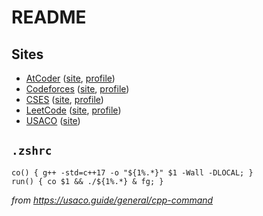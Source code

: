 # README

## Sites

- [AtCoder](./AtCoder) ([site](https://atcoder.jp/), [profile](https://atcoder.jp/users/dongliu0426))
- [Codeforces](./Codeforces) ([site](http://codeforces.com/), [profile](https://codeforces.com/profile/lunchbox))
- [CSES](./CSES) ([site](https://cses.fi/problemset/), [profile](https://cses.fi/user/37667))
- [LeetCode](./LeetCode) ([site](https://leetcode.com/), [profile](https://leetcode.com/dongliu0426/))
- [USACO](./USACO) ([site](http://usaco.org/))

## `.zshrc`

```
co() { g++ -std=c++17 -o "${1%.*}" $1 -Wall -DLOCAL; }
run() { co $1 && ./${1%.*} & fg; }
```

*from https://usaco.guide/general/cpp-command*